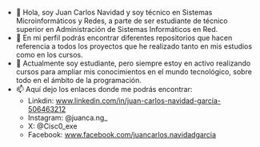 - 👋 Hola, soy Juan Carlos Navidad y soy técnico en Sistemas Microinformáticos y Redes, a parte de ser estudiante de técnico superior en Administración de Sistemas Informáticos en Red.
- 👀 En mi perfil podrás encontrar diferentes repositorios que hacen referencia a todos los proyectos que he realizado tanto en mis estudios como en los cursos.
- 🌱 Actualmente soy estudiante, pero siempre estoy en activo realizando cursos para ampliar mis conocimientos en el mundo tecnológico, sobre todo en el ámbito de la programación.
- 📫 Aquí dejo los enlaces donde me podrás encontrar:
  - Linkdin: www.linkedin.com/in/juan-carlos-navidad-garcía-506463212
  - Instagram: @juanca.ng_
  - X: @Cisc0_exe
  - Facebook: www.facebook.com/juancarlos.navidadgarcia

<!---
cisco-cmd/cisco-cmd is a ✨ special ✨ repository because its `README.md` (this file) appears on your GitHub profile.
You can click the Preview link to take a look at your changes.
--->
